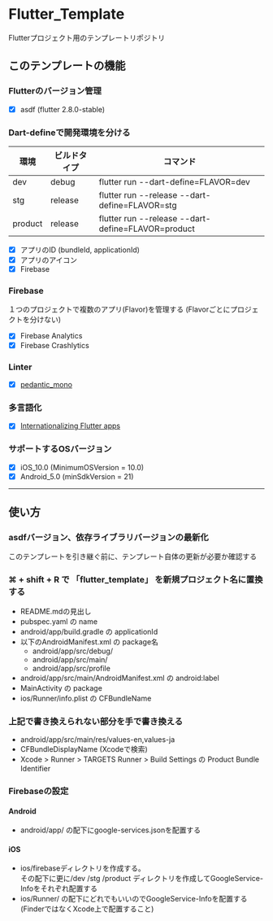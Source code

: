 # Flutter_Template

Flutterプロジェクト用のテンプレートリポジトリ

## このテンプレートの機能

### Flutterのバージョン管理

- [x] asdf (flutter 2.8.0-stable)

### Dart-defineで開発環境を分ける

|  環境  |  ビルドタイプ  | コマンド |
| ---- | ---- | ---- |
|  dev  |  debug  | flutter run --dart-define=FLAVOR=dev |
|  stg  |  release  | flutter run --release --dart-define=FLAVOR=stg |
|  product  |  release  | flutter run --release --dart-define=FLAVOR=product |

- [x] アプリのID (bundleId, applicationId)
- [x] アプリのアイコン
- [x] Firebase 

### Firebase

１つのプロジェクトで複数のアプリ(Flavor)を管理する
(Flavorごとにプロジェクトを分けない)

- [x] Firebase Analytics
- [x] Firebase Crashlytics

### Linter

- [x] [pedantic_mono](https://pub.dev/packages/pedantic_mono)  

### 多言語化

- [x] [Internationalizing Flutter apps](https://docs.flutter.dev/development/accessibility-and-localization/internationalization)

### サポートするOSバージョン  

- [x] iOS_10.0 (MinimumOSVersion = 10.0)
- [x] Android_5.0 (minSdkVersion = 21)

---

## 使い方

### asdfバージョン、依存ライブラリバージョンの最新化

このテンプレートを引き継ぐ前に、テンプレート自体の更新が必要か確認する

### ⌘ + shift + R で 「flutter_template」 を新規プロジェクト名に置換する  

- README.mdの見出し
- pubspec.yaml の name
- android/app/build.gradle の applicationId
- 以下のAndroidManifest.xml の package名
  * android/app/src/debug/
  * android/app/src/main/
  * android/app/src/profile
- android/app/src/main/AndroidManifest.xml の android:label
- MainActivity の package
- ios/Runner/info.plist の CFBundleName

### 上記で書き換えられない部分を手で書き換える

- android/app/src/main/res/values-en,values-ja
- CFBundleDisplayName (Xcodeで検索)
- Xcode > Runner > TARGETS Runner > Build Settings の Product Bundle Identifier


### Firebaseの設定

#### Android

- android/app/ の配下にgoogle-services.jsonを配置する

#### iOS

- ios/firebaseディレクトリを作成する。  
その配下に更に/dev /stg /product ディレクトリを作成してGoogleService-Infoをそれぞれ配置する
- ios/Runner/ の配下にどれでもいいのでGoogleService-Infoを配置する (FinderではなくXcode上で配置すること)
